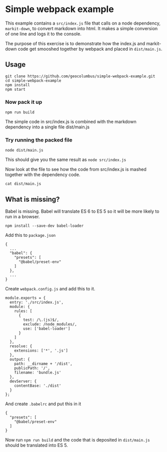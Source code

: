 # Simple webpack example

This example contains a ```src/index.js``` file that calls on a node dependency, ```markit-down```, to convert markdown into html. It makes a simple conversion of one line and logs it to the console.

The purpose of this exercise is to demonstrate how the index.js and markit-down code get smooshed together by webpack and placed in ```dist/main.js```.

## Usage

```
git clone https://github.com/geocolumbus/simple-webpack-example.git
cd simple-webpack-example
npm install
npm start
```

### Now pack it up

```npm run build```

The simple code in src/index.js is combined with the markdown dependency into a single file dist/main.js

### Try running the packed file

```node dist/main.js```

This should give you the same result as ```node src/index.js```

Now look at the file to see how the code from src/index.js is mashed together with the dependency code.

```cat dist/main.js```

## What is missing?

Babel is missing. Babel will translate ES 6 to ES 5 so it will be more likely to run in a browser.

```npm install --save-dev babel-loader```

Add this to ```package.json```

```
{
  ...
  "babel": {
    "presets": [
      "@babel/preset-env"
    ]
  },
  ...
}
```

Create ```webpack.config.js``` and add this to it.

```
module.exports = {
  entry: './src/index.js',
  module: {
    rules: [
      {
        test: /\.(js)$/,
        exclude: /node_modules/,
        use: ['babel-loader']
      }
    ]
  },
  resolve: {
    extensions: ['*', '.js']
  },
  output: {
    path: __dirname + '/dist',
    publicPath: '/',
    filename: 'bundle.js'
  },
  devServer: {
    contentBase: './dist'
  }
};
```

And create ```.babelrc``` and put this in it

```
{
  "presets": [
    "@babel/preset-env"
  ]
}
```

Now run ```npm run build``` and the code that is deposited in ```dist/main.js``` should be translated into ES 5.
